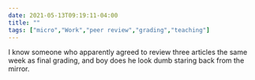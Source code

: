 ```yaml
---
date: 2021-05-13T09:19:11-04:00
title: ""
tags: ["micro","Work","peer review","grading","teaching"]
---
```

I know someone who apparently agreed to review three articles the same week as final grading, and boy does he look dumb staring back from the mirror.
